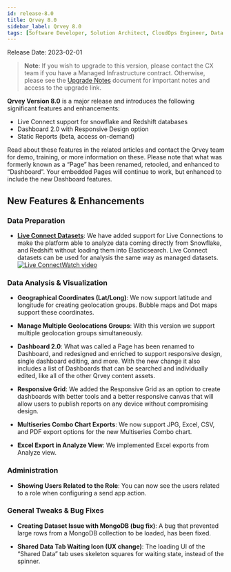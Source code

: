 ```yaml
---
id: release-8.0
title: Qrvey 8.0
sidebar_label: Qrvey 8.0
tags: [Software Developer, Solution Architect, CloudOps Engineer, Data Analyst, All Personas]
---
```

<div>

Release Date: 2023-02-01

 >**Note**: If you wish to upgrade to this version, please contact the CX team if you have a Managed Infrastructure contract. Otherwise, please see the [Upgrade Notes](../upgrade-notes.md) document for important notes and access to the upgrade link. 


**Qrvey Version 8.0** is a major release and introduces the following significant features and enhancements:
* Live Connect support for snowflake and Redshift databases
* Dashboard 2.0 with Responsive Design option
* Static Reports (beta, access on-demand)

Read about these features in the related articles and contact the Qrvey team for demo, training, or more information on these.
Please note that what was formerly known as a “Page” has been renamed, retooled, and enhanced to “Dashboard”. Your embedded Pages will continue to work, but enhanced to include the new Dashboard features.


## New Features & Enhancements

### Data Preparation

* **[Live Connect Datasets](../../composer/05-Working%20with%20Data/Datasets/01-Overview%20of%20Datasets/datasets-live.md)**: We have added support for Live Connections to make the platform able to analyze data coming directly from Snowflake, and Redshift without loading them into Elasticsearch. Live Connect datasets can be used for analysis the same way as managed datasets. <a href="/docs/video-training/release/version-8.0#live-connections" target="_blank" className="tooltip"><img alt="Live Connect" src="https://s3.amazonaws.com/cdn.qrvey.com/documentation_assets/release-notes/video_icon.png#thumbnail-20" className="video-icon-png" /><span className="tooltiptext">Watch video</span></a>
 
### Data Analysis & Visualization

* **Geographical Coordinates (Lat/Long)**: We now support latitude and longitude for creating geolocation groups. Bubble maps and Dot maps support these coordinates.

* **Manage Multiple Geolocations Groups**: With this version we support multiple geolocation groups simultaneously.

* **Dashboard 2.0**: What was called a Page has been renamed to Dashboard, and redesigned and enriched to support responsive design, single dashboard editing, and more. With the new change it also includes a list of Dashboards that can be searched and individually edited, like all of the other Qrvey content assets.

* **Responsive Grid**: We added the Responsive Grid as an option to create dashboards with better tools and a better responsive canvas that will allow users to publish reports on any device without compromising design.

* **Multiseries Combo Chart Exports**: We now support JPG, Excel, CSV, and PDF export options for the new Multiseries Combo chart.

* **Excel Export in Analyze View**: We implemented Excel exports from Analyze view.

### Administration

* **Showing Users Related to the Role**: You can now see the users related to a role when configuring a send app action.

### General Tweaks & Bug Fixes

* **Creating Dataset Issue with MongoDB (bug fix)**: A bug that prevented large rows from a MongoDB collection to be loaded, has been fixed.

* **Shared Data Tab Waiting Icon (UX change)**: The loading UI of the “Shared Data” tab uses skeleton squares for waiting state, instead of the spinner.

</div>